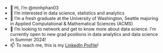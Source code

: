 - 👋 Hi, I’m @minhphan03
- 👀 I’m interested in data science, statistics and analytics
- 🌱 I’m a fresh graduate at the University of Washington, Seattle majoring in Applied Computational & Mathematical Sciences (ACMS)
- 💞️ I’m looking to network and get to know more about data science. I'm currently open to new grad positions in data analytics and data science in Summer 2024!
- 📫 To reach me, this is my [LinkedIn Profile](https://www.linkedin.com/in/minhphan0612/)!


